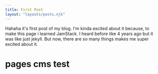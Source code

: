 ```yaml
---
title: First Post
layout: "layouts/posts.njk"
---
```


Hahaha it's first post of my blog. I'm kinda excited about it because, to make this page i learned JamStack. I heard before like 4 years ago but it was like just jekyll. But now, there are so many things makes me super excited about it.

# pages cms test
